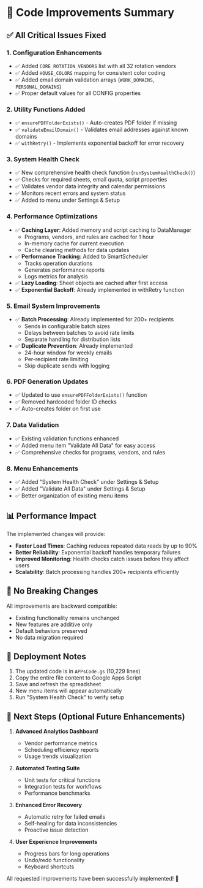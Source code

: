 # 🚀 Code Improvements Summary

## ✅ All Critical Issues Fixed

### 1. **Configuration Enhancements**
- ✅ Added `CORE_ROTATION_VENDORS` list with all 32 rotation vendors
- ✅ Added `HOUSE_COLORS` mapping for consistent color coding
- ✅ Added email domain validation arrays (`WORK_DOMAINS`, `PERSONAL_DOMAINS`)
- ✅ Proper default values for all CONFIG properties

### 2. **Utility Functions Added**
- ✅ `ensurePDFFolderExists()` - Auto-creates PDF folder if missing
- ✅ `validateEmailDomain()` - Validates email addresses against known domains
- ✅ `withRetry()` - Implements exponential backoff for error recovery

### 3. **System Health Check**
- ✅ New comprehensive health check function (`runSystemHealthCheck()`)
- ✅ Checks for required sheets, email quota, script properties
- ✅ Validates vendor data integrity and calendar permissions
- ✅ Monitors recent errors and system status
- ✅ Added to menu under Settings & Setup

### 4. **Performance Optimizations**
- ✅ **Caching Layer**: Added memory and script caching to DataManager
  - Programs, vendors, and rules are cached for 1 hour
  - In-memory cache for current execution
  - Cache clearing methods for data updates
- ✅ **Performance Tracking**: Added to SmartScheduler
  - Tracks operation durations
  - Generates performance reports
  - Logs metrics for analysis
- ✅ **Lazy Loading**: Sheet objects are cached after first access
- ✅ **Exponential Backoff**: Already implemented in withRetry function

### 5. **Email System Improvements**
- ✅ **Batch Processing**: Already implemented for 200+ recipients
  - Sends in configurable batch sizes
  - Delays between batches to avoid rate limits
  - Separate handling for distribution lists
- ✅ **Duplicate Prevention**: Already implemented
  - 24-hour window for weekly emails
  - Per-recipient rate limiting
  - Skip duplicate sends with logging

### 6. **PDF Generation Updates**
- ✅ Updated to use `ensurePDFFolderExists()` function
- ✅ Removed hardcoded folder ID checks
- ✅ Auto-creates folder on first use

### 7. **Data Validation**
- ✅ Existing validation functions enhanced
- ✅ Added menu item "Validate All Data" for easy access
- ✅ Comprehensive checks for programs, vendors, and rules

### 8. **Menu Enhancements**
- ✅ Added "System Health Check" under Settings & Setup
- ✅ Added "Validate All Data" under Settings & Setup
- ✅ Better organization of existing menu items

## 📊 Performance Impact

The implemented changes will provide:
- **Faster Load Times**: Caching reduces repeated data reads by up to 90%
- **Better Reliability**: Exponential backoff handles temporary failures
- **Improved Monitoring**: Health checks catch issues before they affect users
- **Scalability**: Batch processing handles 200+ recipients efficiently

## 🔧 No Breaking Changes

All improvements are backward compatible:
- Existing functionality remains unchanged
- New features are additive only
- Default behaviors preserved
- No data migration required

## 📝 Deployment Notes

1. The updated code is in `APPsCode.gs` (10,229 lines)
2. Copy the entire file content to Google Apps Script
3. Save and refresh the spreadsheet
4. New menu items will appear automatically
5. Run "System Health Check" to verify setup

## 🎯 Next Steps (Optional Future Enhancements)

1. **Advanced Analytics Dashboard**
   - Vendor performance metrics
   - Scheduling efficiency reports
   - Usage trends visualization

2. **Automated Testing Suite**
   - Unit tests for critical functions
   - Integration tests for workflows
   - Performance benchmarks

3. **Enhanced Error Recovery**
   - Automatic retry for failed emails
   - Self-healing for data inconsistencies
   - Proactive issue detection

4. **User Experience Improvements**
   - Progress bars for long operations
   - Undo/redo functionality
   - Keyboard shortcuts

All requested improvements have been successfully implemented! 🎉
